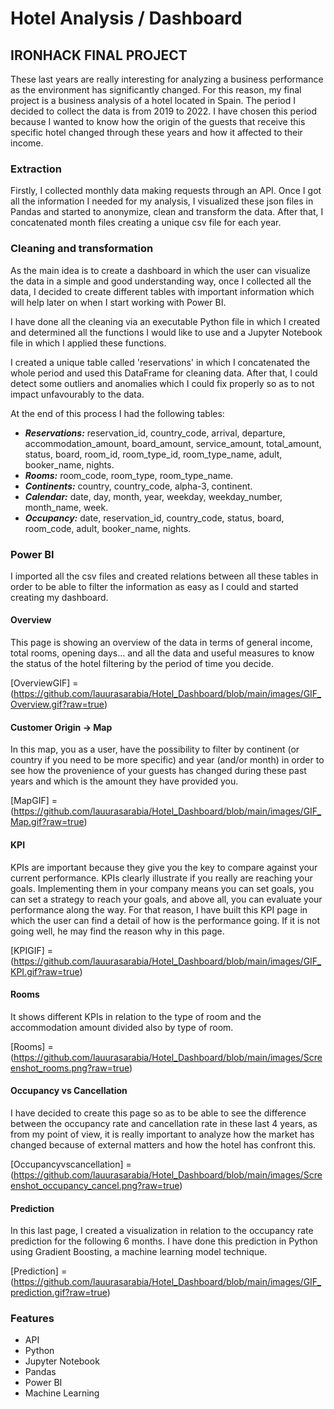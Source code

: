 # Hotel Analysis / Dashboard
## IRONHACK FINAL PROJECT

These last years are really interesting for analyzing a business performance as the environment has significantly changed. For this reason, my final project is a business analysis of a hotel located in Spain. 
The period I decided to collect the data is from 2019 to 2022. I have chosen this period because I wanted to know how the origin of the guests that receive this specific hotel changed through these years and how it affected to their income.

### Extraction
Firstly, I collected monthly data making requests through an API. 
Once I got all the information I needed for my analysis, I visualized these json files in Pandas and started to anonymize, clean and transform the data. After that, I concatenated month files creating a unique csv file for each year.

### Cleaning and transformation
As the main idea is to create a dashboard in which the user can visualize the data in a simple and good understanding way, once I collected all the data, I decided to create different tables with important information which will help later on when I start working with Power BI.

I have done all the cleaning via an executable Python file in which I created and determined all the functions I would like to use and a Jupyter Notebook file in which I applied these functions.

I created a unique table called 'reservations' in which I concatenated the whole period and used this DataFrame for cleaning data. 
After that, I could detect some outliers and anomalies which I could fix properly so as to not impact unfavourably to the data.

At the end of this process I had the following tables:
- ***Reservations:*** reservation_id, country_code, arrival, departure, accommodation_amount, board_amount, service_amount, total_amount, status, board, room_id, room_type_id, room_type_name, adult, booker_name, nights.
- ***Rooms:*** room_code, room_type, room_type_name.
- ***Continents:*** country, country_code, alpha-3, continent.
- ***Calendar:*** date, day, month, year, weekday, weekday_number, month_name, week.
- ***Occupancy:*** date, reservation_id, country_code, status, board, room_code, adult, booker_name, nights. 

### Power BI
I imported all the csv files and created relations between all these tables in order to be able to filter the information as easy as I could and started creating my dashboard. 

#### Overview
This page is showing an overview of the data in terms of general income, total rooms, opening days... and all the data and useful measures to know the status of the hotel filtering by the period of time you decide.

[OverviewGIF] = (https://github.com/lauurasarabia/Hotel_Dashboard/blob/main/images/GIF_Overview.gif?raw=true)


#### Customer Origin -> Map
In this map, you as a user, have the possibility to filter by continent (or country if you need to be more specific) and year (and/or month) in order to see how the provenience of your guests has changed during these past years and which is the amount they have provided you. 

[MapGIF] = (https://github.com/lauurasarabia/Hotel_Dashboard/blob/main/images/GIF_Map.gif?raw=true)

#### KPI
KPIs are important because they give you the key to compare against your current performance. KPIs clearly illustrate if you really are reaching your goals. Implementing them in your company means you can set goals, you can set a strategy to reach your goals, and above all, you can evaluate your performance along the way. 
For that reason, I have built this KPI page in which the user can find a detail of how is the performance going. If it is not going well, he may find the reason why in this page. 

[KPIGIF] = (https://github.com/lauurasarabia/Hotel_Dashboard/blob/main/images/GIF_KPI.gif?raw=true)

#### Rooms
It shows different KPIs in relation to the type of room and the accommodation amount divided also by type of room. 


[Rooms] = (https://github.com/lauurasarabia/Hotel_Dashboard/blob/main/images/Screenshot_rooms.png?raw=true)

#### Occupancy vs Cancellation
I have decided to create this page so as to be able to see the difference between the occupancy rate and cancellation rate in these last 4 years, as from my point of view, it is really important to analyze how the market has changed because of external matters and how the hotel has confront this. 

[Occupancyvscancellation] = (https://github.com/lauurasarabia/Hotel_Dashboard/blob/main/images/Screenshot_occupancy_cancel.png?raw=true)

#### Prediction
In this last page, I created a visualization in relation to the occupancy rate prediction for the following 6 months. I have done this prediction in Python using Gradient Boosting, a machine learning model technique. 

[Prediction] = (https://github.com/lauurasarabia/Hotel_Dashboard/blob/main/images/GIF_prediction.gif?raw=true)


### Features
* API
* Python
* Jupyter Notebook
* Pandas
* Power BI
* Machine Learning
